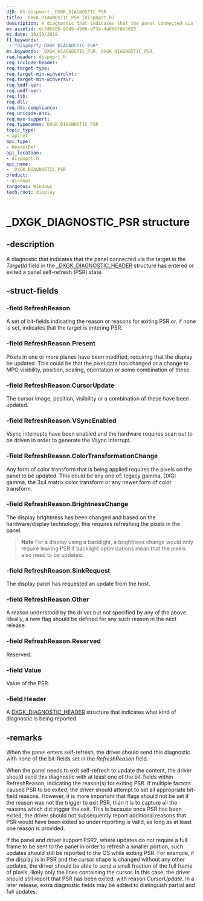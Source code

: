 ```yaml
---
UID: NS:dispmprt._DXGK_DIAGNOSTIC_PSR
title: _DXGK_DIAGNOSTIC_PSR (dispmprt.h)
description: A diagnostic that indicates that the panel connected via the target in the TargetId field in the _DXGK_DIAGNOSTIC_HEADER structure has entered or exited a panel self-refresh (PSR) state.
ms.assetid: ec746886-9f49-4986-a73e-4a806f8e5025
ms.date: 10/19/2018
f1_keywords:
 - "dispmprt/_DXGK_DIAGNOSTIC_PSR"
ms.keywords: _DXGK_DIAGNOSTIC_PSR, DXGK_DIAGNOSTIC_PSR,
req.header: dispmprt.h
req.include-header:
req.target-type:
req.target-min-winverclnt:
req.target-min-winversvr:
req.kmdf-ver:
req.umdf-ver:
req.lib:
req.dll:
req.ddi-compliance:
req.unicode-ansi:
req.max-support:
req.typenames: DXGK_DIAGNOSTIC_PSR
topic_type:
- apiref
api_type:
- HeaderDef
api_location:
- dispmprt.h
api_name:
- _DXGK_DIAGNOSTIC_PSR
product: 
- Windows
targetos: Windows
tech.root: display
---
```


# _DXGK_DIAGNOSTIC_PSR structure

## -description

A diagnostic that indicates that the panel connected via the target in the *TargetId* field in the [_DXGK_DIAGNOSTIC_HEADER](ns-dispmprt-_dxgk_diagnostic_header.md) structure has entered or exited a panel self-refresh (PSR) state.

## -struct-fields

### -field RefreshReason

A set of bit-fields indicating the reason or reasons for exiting PSR or, if none is set, indicates that the target is entering PSR.

### -field RefreshReason.Present

Pixels in one or more planes have been modified, requiring that the display be updated. This could be that the pixel data has changed or a change to MPO visibility, position, scaling, orientation or some combination of these.

### -field RefreshReason.CursorUpdate

The cursor image, position, visibility or a combination of these have been updated.

### -field RefreshReason.VSyncEnabled

Vsync interrupts have been enabled and the hardware requires scan out to be driven in order to generate the Vsync interrupt.

### -field RefreshReason.ColorTransformationChange

Any form of color transform that is being applied requires the pixels on the panel to be updated. This could be any one of: legacy gamma, DXGI gamma, the 3x4 matrix color transform or any newer form of color transform.

### -field RefreshReason.BrightnessChange

The display brightness has been changed and based on the hardware/display technology, this requires refreshing the pixels in the panel.
>**Note** For a display using a backlight, a brightness change would only require leaving PSR if backlight optimizations mean that the pixels also need to be updated.

### -field RefreshReason.SinkRequest

The display panel has requested an update from the host.

### -field RefreshReason.Other

A reason understood by the driver but not specified by any of the above. Ideally, a new flag should be defined for any such reason in the next release.

### -field RefreshReason.Reserved

Reserved.

### -field Value

Value of the PSR.

### -field Header

A [DXGK_DIAGNOSTIC_HEADER](ns-dispmprt-_dxgk_diagnostic_header.md) structure that indicates what kind of diagnostic is being reported.

## -remarks

When the panel enters self-refresh, the driver should send this diagnostic with none of the bit-fields set in the *RefreshReason* field.

When the panel needs to exit self-refresh to update the content, the driver should send this diagnostic with at least one of the bit-fields within RefreshReason, indicating the reason(s) for exiting PSR. If multiple factors caused PSR to be exited, the driver should attempt to set all appropriate bit-field reasons. However, it is more important that flags should not be set if the reason was not the trigger to exit PSR, than it is to capture all the reasons which did trigger the exit. This is because once PSR has been exited, the driver should not subsequently report additional reasons that PSR would have been exited so under reporting is valid, as long as at least one reason is provided.

If the panel and driver support PSR2, where updates do not require a full frame to be sent to the panel in order to refresh a smaller portion, such updates should still be reported to the OS while exiting PSR. For example, if the display is in PSR and the cursor shape is changed without any other updates, the driver should be able to send a small fraction of the full frame of pixels, likely only the lines containing the cursor. In this case, the driver should still report that PSR has been exited, with reason *CursorUpdate*. In a later release, extra diagnostic fields may be added to distinguish partial and full updates.
